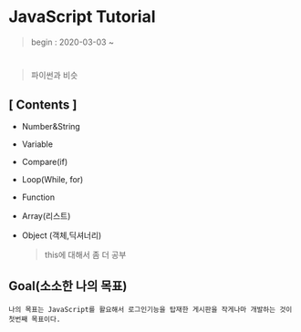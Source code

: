 # JavaScript Tutorial

> begin : 2020-03-03 ~ 

#
> 파이썬과 비슷

## [ Contents ]

* Number&String

* Variable

* Compare(if)

* Loop(While, for)

* Function

* Array(리스트)

* Object (객체,딕셔너리)
    > this에 대해서 좀 더 공부

## Goal(소소한 나의 목표)
```
나의 목표는 JavaScript를 활요해서 로그인기능을 탑재한 게시판을 작게나마 개발하는 것이
첫번째 목표이다.
```